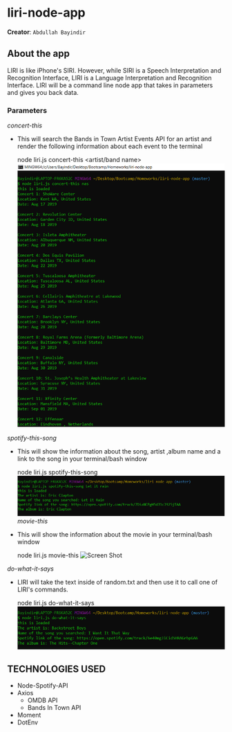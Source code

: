 # liri-node-app

**Creator**: `Abdullah Bayindir`

## About the app
LIRI is like iPhone's SIRI. However, while SIRI is a Speech Interpretation and Recognition Interface, LIRI is a Language Interpretation and Recognition Interface. LIRI will be a command line node app that takes in parameters and gives you back data.

### Parameters 

*concert-this*
* This will search the Bands in Town Artist Events API for an artist and render the following information about each event to the terminal

    node liri.js concert-this <artist/band name>
![Screen Shot](/screenshots/concert-this.png)

*spotify-this-song*
* This will show the information about the song, artist ,album name and a link to the song in your terminal/bash window
 
    node liri.js spotify-this-song <song name>
![Screen Shot](/screenshots/spotify-this-song.png)
*movie-this*
* This will show the information about the movie in your terminal/bash window

     node liri.js movie-this <movie name>
![Screen Shot](/screenshots/movie-this.png")

*do-what-it-says*
* LIRI will take the text inside of random.txt and then use it to call one of LIRI's commands.

     node liri.js do-what-it-says
![Screen Shot](/screenshots/dowhatitsays.png)

## TECHNOLOGIES USED
* Node-Spotify-API
* Axios
    * OMDB API
    * Bands In Town API
* Moment
* DotEnv
